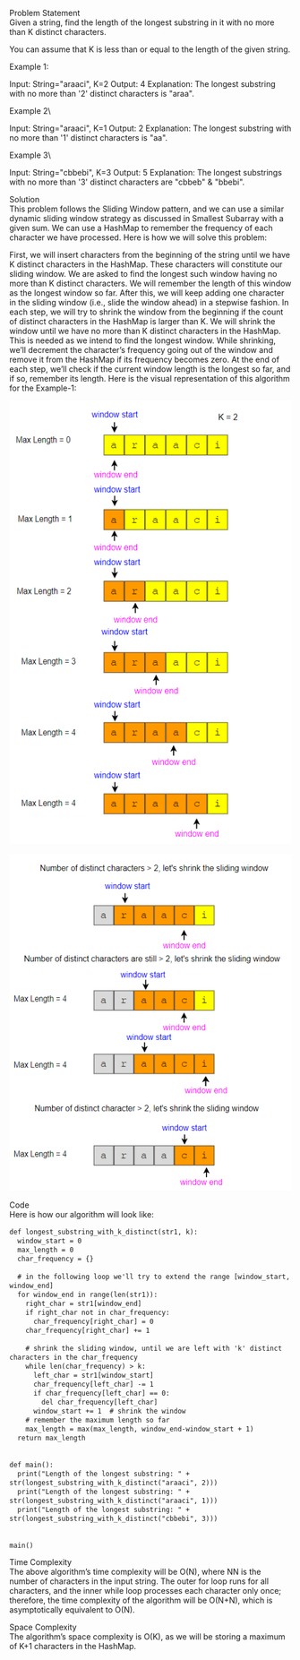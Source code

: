 Problem Statement\
Given a string, find the length of the longest substring in it with no more than K distinct characters.

You can assume that K is less than or equal to the length of the given string.

Example 1:

Input: String="araaci", K=2
Output: 4
Explanation: The longest substring with no more than '2' distinct characters is "araa".

Example 2\

Input: String="araaci", K=1
Output: 2
Explanation: The longest substring with no more than '1' distinct characters is "aa".

Example 3\

Input: String="cbbebi", K=3
Output: 5
Explanation: The longest substrings with no more than '3' distinct characters are "cbbeb" & "bbebi".

Solution \
This problem follows the Sliding Window pattern, and we can use a similar dynamic sliding window strategy as discussed in Smallest Subarray with a given sum. We can use a HashMap to remember the frequency of each character we have processed. Here is how we will solve this problem:

First, we will insert characters from the beginning of the string until we have K distinct characters in the HashMap.
These characters will constitute our sliding window. We are asked to find the longest such window having no more than K distinct characters. We will remember the length of this window as the longest window so far.
After this, we will keep adding one character in the sliding window (i.e., slide the window ahead) in a stepwise fashion.
In each step, we will try to shrink the window from the beginning if the count of distinct characters in the HashMap is larger than K. We will shrink the window until we have no more than K distinct characters in the HashMap. This is needed as we intend to find the longest window.
While shrinking, we’ll decrement the character’s frequency going out of the window and remove it from the HashMap if its frequency becomes zero.
At the end of each step, we’ll check if the current window length is the longest so far, and if so, remember its length.
Here is the visual representation of this algorithm for the Example-1:

![alt text](pics/1006.PNG?raw=true)

![alt text](pics/1007.PNG?raw=true)

Code \
Here is how our algorithm will look like:
```
def longest_substring_with_k_distinct(str1, k):
  window_start = 0
  max_length = 0
  char_frequency = {}

  # in the following loop we'll try to extend the range [window_start, window_end]
  for window_end in range(len(str1)):
    right_char = str1[window_end]
    if right_char not in char_frequency:
      char_frequency[right_char] = 0
    char_frequency[right_char] += 1

    # shrink the sliding window, until we are left with 'k' distinct characters in the char_frequency
    while len(char_frequency) > k:
      left_char = str1[window_start]
      char_frequency[left_char] -= 1
      if char_frequency[left_char] == 0:
        del char_frequency[left_char]
      window_start += 1  # shrink the window
    # remember the maximum length so far
    max_length = max(max_length, window_end-window_start + 1)
  return max_length


def main():
  print("Length of the longest substring: " + str(longest_substring_with_k_distinct("araaci", 2)))
  print("Length of the longest substring: " + str(longest_substring_with_k_distinct("araaci", 1)))
  print("Length of the longest substring: " + str(longest_substring_with_k_distinct("cbbebi", 3)))


main()
```
Time Complexity \
The above algorithm’s time complexity will be O(N), where NN is the number of characters in the input string. The outer for loop runs for all characters, and the inner while loop processes each character only once; therefore, the time complexity of the algorithm will be O(N+N), which is asymptotically equivalent to O(N).

Space Complexity \
The algorithm’s space complexity is O(K), as we will be storing a maximum of K+1 characters in the HashMap.